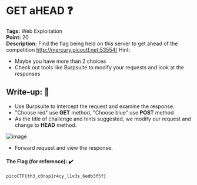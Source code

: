 # GET aHEAD ❓
**Tags:** Web Exploitation<br>
**Point:** 20 <br>
**Description:** Find the flag being held on this server to get ahead of the competition http://mercury.picoctf.net:53554/
Hint:
- Maybe you have more than 2 choices
- Check out tools like Burpsuite to modify your requests and look at the responses

## Write-up: 📝

- Use Burpsuite to intercept the request and examine the response.
- "Choose red" use **GET** method, "Choose blue" use **POST** method
- As the title of challenge and hints suggested, we modify our request and change to **HEAD** method.

![image](https://user-images.githubusercontent.com/48288606/147682699-0acdb7ab-7e5a-4a01-ad28-d7c2a2a191d6.png)

- Forward request and view the response.

#### The Flag (for reference): ✔️
```
picoCTF{th3_c0nsp1r4cy_l1v3s_6edb3f5f}
```
